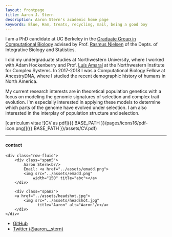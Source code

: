 ```yaml
---
layout: frontpage
title: Aaron J. Stern 
description: Aaron Stern's academic home page 
keywords: Blue, Ham, treats, recycling, mail, being a good boy
---
```

I am a PhD candidate at UC Berkeley in the <a href="https://ccb.berkeley.edu/academics/phd-in-computational-biology/">Graduate Group in Computational Biology</a> advised by Prof. <a href="http://www.nielsenlab.org/">Rasmus Nielsen</a> of the Depts. of Integrative Biology and Statistics. 

I did my undergraduate studies at Northwestern University, where I worked with Adam Hockenberry and Prof. <a href="https://amaral.northwestern.edu/">Luís Amaral</a> at the Northwestern Institute for Complex Systems. In 2017-2018 I was a Computational Biology Fellow at AncestryDNA, where I studied the recent demographic history of humans in North America. 

My current research interests are in theoretical population genetics with a focus on modeling the genomic signatures of selection and complex trait evolution. I'm especially interested in applying these models to determine which parts of the genome have evolved under selection. I am also interested in the interplay of population structure and selection. 

[curriculum vitae ![CV as pdf]({{ BASE_PATH }}/pages/icons16/pdf-icon.png)]({{ BASE_PATH }}/assets/CV.pdf)<br/>


---


<div class="container">
<h4><a name="contact"></a>contact</h4>

    <div class="row-fluid">
        <div class="span5">
            Aaron Stern<br/>
            Email: <a href="../assets/emadd.png">
			<img src="../assets/emadd.png"
				width="150" title="abc"></a>
        </div>

        <div class="span2">
        <a href="../assets/headshot.jpg">
            <img src="../assets/headshot.jpg"
                  title="Aaron" alt="Aaron"/></a>
        </div>
    </div>
</div>

<div class="navbar">
  <div class="navbar-inner">
      <ul class="nav">
          <li><a href="https://github.com/35ajstern">GitHub</a></li>
          <li><a href="https://twitter.com/aaron__stern">Twitter (@aaron__stern)</a></li>
      </ul>
  </div>
</div>
